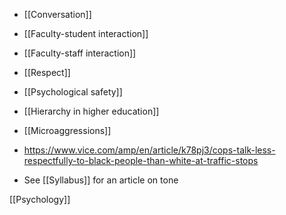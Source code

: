 - [[Conversation]]
- [[Faculty-student interaction]]
- [[Faculty-staff interaction]]
- [[Respect]]
- [[Psychological safety]]
- [[Hierarchy in higher education]]
- [[Microaggressions]]

- https://www.vice.com/amp/en/article/k78pj3/cops-talk-less-respectfully-to-black-people-than-white-at-traffic-stops
- See [[Syllabus]] for an article on tone

[[Psychology]]
